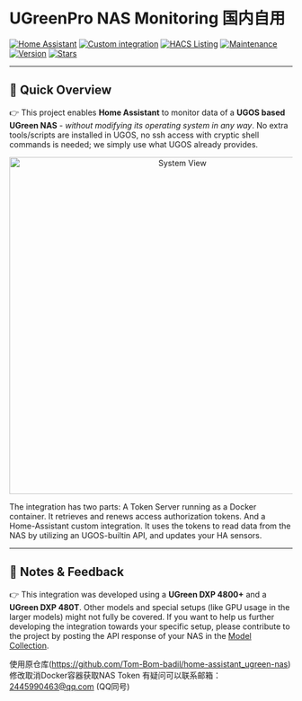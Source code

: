 # UGreenPro NAS Monitoring 国内自用

[![Home Assistant](https://img.shields.io/badge/Home%20Assistant-%2341BDF5.svg)](https://www.home-assistant.io)
[![Custom integration](https://img.shields.io/badge/Custom%20Integration-%2341BDF5.svg)](https://www.home-assistant.io/getting-started/concepts-terminology)
[![HACS Listing](https://img.shields.io/badge/HACS%20Listing-default-green.svg)](https://github.com/hacs)
[![Maintenance](https://img.shields.io/badge/Maintained%3F-yes-green.svg)](https://github.com/yizichangyin/home-assistant_ugreen_pro-nas/graphs/commit-activity)
[![Version](https://img.shields.io/github/v/release/yizichangyin/home-assistant_ugreen_pro-nas?include_prereleases&sort=semver&color=green)](https://github.com/Tom-Bom-badil/yizichangyin/home-assistant_ugreen_pro-nas/releases)
[![Stars](https://img.shields.io/github/stars/yizichangyin/home-assistant_ugreen_pro-nas?style=flat&color=yellow)](https://github.com/yizichangyin/home-assistant_ugreen_pro-nas/stargazers)

---

## 🚀 Quick Overview

👉 This project enables **Home Assistant** to monitor data of a **UGOS based UGreen NAS** - *without modifying its operating system in any way*. No extra tools/scripts are installed in UGOS, no ssh access with cryptic shell commands is needed; we simply use what UGOS already provides.

<p align="center">
  <img src="https://github.com/user-attachments/assets/2f3053ac-35a0-42af-af59-087d0ec2134a" alt="System View" width="600"/>
</p>

The integration has two parts: A Token Server running as a Docker container. It retrieves and renews access authorization tokens. And a Home-Assistant custom integration. It uses the tokens to read data from the NAS by utilizing an UGOS-builtin API, and updates your HA sensors.


---

## 📝 Notes & Feedback

👉 This integration was developed using a **UGreen DXP 4800+** and a **UGreen DXP 480T**. Other models and special setups (like GPU usage in the larger models) might not fully be covered. If you want to help us further developing the integration towards your specific setup, please contribute to the project by posting the API response of your NAS in the [Model Collection](https://github.com/Tom-Bom-badil/home-assistant_ugreen-nas/discussions/43).

使用原仓库(https://github.com/Tom-Bom-badil/home-assistant_ugreen-nas)
  修改取消Docker容器获取NAS Token
  有疑问可以联系邮箱：2445990463@qq.com (QQ同号)
